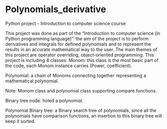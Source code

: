 # Polynomials_derivative
 Python project - Introduction to computer science course

This project was done as part of the “Introduction to computer science (in Python programming language)”.
the aim of the project is to perform derivatives and integrals for defined polynomials and to represent the results in an accurate mathematical way to the user.
The main themes of this project are operator overriding, object-oriented programming.
This project is including 4 classes:
Monom: this class is the most basic part of the code, each Monom instance carries (Power, coefficient).

Polynomial: a chain of Monoms connecting together representing a mathematical polynomial.

Note: Monom class and polynomial class supporting compare functions.

Binary tree node: holed a polynomial.

Polynomial Binary tree: a Binary search tree of polynomials, since all the polynomials have comparison functions, an insertion to this binary tree will keep it sorted.
